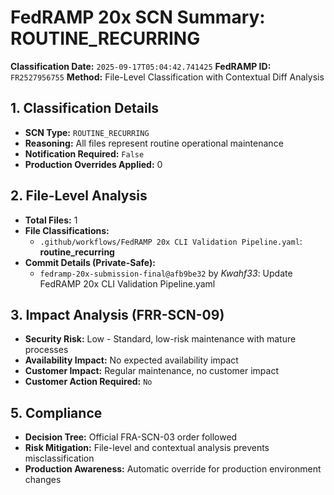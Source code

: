 # FedRAMP 20x SCN Summary: ROUTINE_RECURRING

**Classification Date:** `2025-09-17T05:04:42.741425`
**FedRAMP ID:** `FR2527956755`
**Method:** File-Level Classification with Contextual Diff Analysis

## 1. Classification Details

- **SCN Type:** `ROUTINE_RECURRING`
- **Reasoning:** All files represent routine operational maintenance
- **Notification Required:** `False`
- **Production Overrides Applied:** 0

## 2. File-Level Analysis

- **Total Files:** 1
- **File Classifications:**
  - `.github/workflows/FedRAMP 20x CLI Validation Pipeline.yaml`: **routine_recurring**
- **Commit Details (Private-Safe):**
  - `fedramp-20x-submission-final@afb9be32` by *Kwahf33*: Update FedRAMP 20x CLI Validation Pipeline.yaml

## 3. Impact Analysis (FRR-SCN-09)

- **Security Risk:** Low - Standard, low-risk maintenance with mature processes
- **Availability Impact:** No expected availability impact
- **Customer Impact:** Regular maintenance, no customer impact
- **Customer Action Required:** `No`

## 5. Compliance

- **Decision Tree:** Official FRA-SCN-03 order followed
- **Risk Mitigation:** File-level and contextual analysis prevents misclassification
- **Production Awareness:** Automatic override for production environment changes